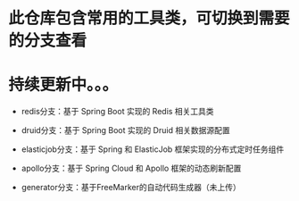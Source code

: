 # 此仓库包含常用的工具类，可切换到需要的分支查看
# 持续更新中。。。

* redis分支：基于 Spring Boot 实现的 Redis 相关工具类

* druid分支：基于 Spring Boot 实现的 Druid 相关数据源配置

* elasticjob分支：基于 Spring 和 ElasticJob 框架实现的分布式定时任务组件

* apollo分支：基于 Spring Cloud 和 Apollo 框架的动态刷新配置

* generator分支：基于FreeMarker的自动代码生成器（未上传）